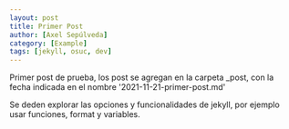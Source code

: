 ```yaml
---
layout: post
title: Primer Post
author: [Axel Sepúlveda]
category: [Example]
tags: [jekyll, osuc, dev]
---
```


Primer post de prueba, los post se agregan en la carpeta _post, con la fecha indicada en el nombre '2021-11-21-primer-post.md'

Se deden explorar las opciones y funcionalidades de jekyll, por ejemplo usar funciones, format y variables.
